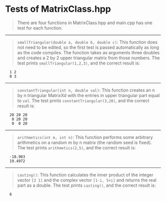 

# Tests of MatrixClass.hpp

> There are four functions in MatrixClass.hpp and main.cpp has one test for each function.
***
> `smallTriangular(double a, double b, double c)`: This function does not need to be edited, so the first test is passed automatically as long as the code compiles. The function takes as arguments three doubles and creates a 2 by 2 upper triangular matrix from those numbers.
The test prints `smallTriangular(1,2,3)`, and the correct result is:
```
  1 2
  0 3
```
***
> `constantTriangular(int n, double val)`: This function creates an n by n triangular MatrixXd with the entries in upper triangular part equal to `val`.
The test prints `constantTriangular(3,20)`, and the correct result is:
```
  20 20 20
   0 20 20
   0  0 20
```
***
> `arithmetics(int m, int n)`: This function performs some arbitrary arithmetics on a random m by n matrix (the random seed is fixed).
The test prints `arithmetics(2,5)`, and the correct result is:
```
  -18.983
  19.4972
```
***
> `casting()`: This function calculates the inner product of the integer vector `[2 1]` and the complex vector `[1-i, 5+i]` and returns the real part as a double.
The test prints `casting()`, and the correct result is:
```
  6
```
